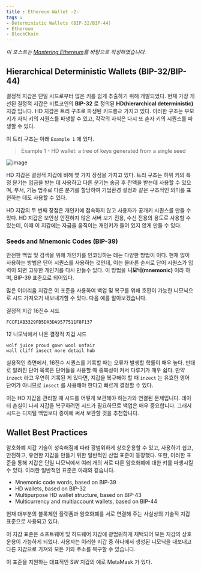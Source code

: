 ```yaml
---
title : Ethereum Wallet -2-
tags :
- Deterministic Wallets (BIP-32/BIP-44)
- Ethereum
- BlockChain
---
```


*이 포스트는 [Mastering Ethereum](https://github.com/ethereumbook/ethereumbook)를 바탕으로 작성하였습니다.*

## Hierarchical Deterministic Wallets (BIP-32/BIP-44)

결정적 지갑은 단일 시드로부터 많은 키를 쉽게 추출하기 위해 개발되었다. 현재 가장 개선된 결정적 지갑은 비트코인의 **BIP-32** 로 정의된 **HD(hierarchical deterministic)** 지갑 입니다. HD 지갑은 트리 구조로 파생된 키드릉ㄹ 가지고 있다. 이러한 구조는 부모 키가 자식 키의 시퀀스를 파생할 수 있고, 각각의 자식은 다시 또 손자 키의 시퀀스를 파생할 수 있다.

이 트리 구조는 아래 `Example 1` 에 있다.

> Example 1 - HD wallet: a tree of keys generated from a single seed

![image](https://user-images.githubusercontent.com/44635266/71069295-c5d6a180-21bb-11ea-805b-ebce5856fd09.png)

HD 지갑은 결정적 지갑에 비해 몇 가지 장점을 가지고 있다. 트리 구조는 하위 키의 특정 분기는 입금을 받는 데 사용하고 다른 분기는 송금 후 잔액을 받는데 사용할 수 있으며, 부서, 기능 범주로 다른 분기를 할당하여 기업환경 설정과 같은 구조적인 의미를 표현하는 데도 사용할 수 있다.

HD 지갑의 두 번째 장점은 개인키에 접속하지 않고 사용자가 공개키 시퀀스를 만들 수 있다. HD 지갑은 보안상 안전하지 않은 서버 보기 전용, 수신 전용의 용도로 사용할 수 있는데, 이때 이 지갑에는 자금을 움직이는 개인키가 들어 있지 않게 만들 수 있다.

### Seeds and Mnemonic Codes (BIP-39)

안전한 백업 및 검색을 위해 개인키를 인코딩하는 데는 다양한 방법이 이다. 현재 많이 사용하는 방법은 단어 시퀀스를 사용하는 것인데, 이는 올바른 순서로 단어 시퀀스가 입력이 되면 고유한 개인키를 다시 만들수 있다. 이 방법을 **니모닉(mnemonic)** 이라 하며, BIP-39 표준으로 되어있다.

많은 이더리움 지갑은 이 표준을 사용하여 백업 및 복구를 위해 호환이 가능한 니모닉으로 시드 가져오기 내보내기할 수 있다. 다음 예를 알아보겠습니다.

결정적 지갑 16진수 시드

```
FCCF1AB3329FD5DA3DA9577511F8F137
```

12 니모닉에서 나온 결정적 지갑 시드

```
wolf juice proud gown wool unfair
wall cliff insect more detail hub
```

실용적인 측면에서, 16진수 시퀀스를 기록할 때는 오류가 발생할 학률이 매우 높다. 반대로 알려진 단어 목록은 단어들을 사용할 때 중복성이 커서 다루기가 매우 쉽다. 만약 `inzect` 라고 우연히 기록된 게 있다면, 지갑을 복구해야 할 때 `inzect` 는 유효한 영어 단어가 아니므로 `insect` 를 사용해야 한다고 빠르게 결정할 수 있다.

이는 HD 지갑을 관리할 때 시드를 어떻게 보관해야 하는가와 연결된 문제입니다. 데이터 손실이 나서 지갑을 복구하려면 시드가 필요하므로 백업은 매우 중요합니다. 그래서 시드는 디지털 백업보다 종이에 써서 보관할 것을 추천합니다.

## Wallet Best Practices

암호화폐 지갑 기술이 성숙해짐에 따라 광범위하게 상호운용할 수 있고, 사용하기 쉽고, 안전하고, 유연한 지갑을 만들기 위한 일반적인 산업 표준이 등장했다. 또한, 이러한 표준을 통해 지갑은 단일 니모닉에서 여러 개의 서로 다른 암호화폐에 대한 키를 파생시킬 수 있다. 이러한 일반적인 표준은 아래와 같습니다.

* Mnemonic code words, based on BIP-39
* HD wallets, based on BIP-32
* Multipurpose HD wallet structure, based on BIP-43
* Multicurrency and multiaccount wallets, based on BIP-44

현재 대부분의 블록체인 플랫폼과 암호화폐를 서로 연결해 주는 사실상의 기술적 지갑 표준으로 사용되고 있다.

이 지갑 표준은 소프트웨어 및 하드웨어 지갑에 광범위하게 채택되어 모든 지갑의 상호운용이 가능하게 되었다. 사용자는 이러한 지갑 중 하나에서 생성된 니모닉을 내보내고 다른 지갑으로 가져와 모든 키와 주소를 복구할 수 있습니다.

이 표준을 지원하는 대표적인 SW 지갑의 예로 MetaMask 가 있다.